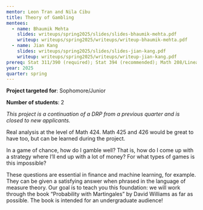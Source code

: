 ```yaml
---
mentor: Leon Tran and Nila Cibu
title: Theory of Gambling
mentees:
  - name: Bhaumik Mehta
    slides: writeups/spring2025/slides/slides-bhaumik-mehta.pdf
    writeup: writeups/spring2025/writeups/writeup-bhaumik-mehta.pdf
  - name: Jian Kang
    slides: writeups/spring2025/slides/slides-jian-kang.pdf
    writeup: writeups/spring2025/writeups/writeup-jian-kang.pdf
prereq: Stat 311/390 (required); Stat 394 (recommended); Math 208/Linear algebra (recommended); Familiarity with R/Python (recommended)
year: 2025
quarter: spring
---
```


**Project targeted for**: Sophomore/Junior

**Number of students**: 2

*This project is a continuation of a DRP from a previous quarter and is closed to new applicants.*

Real analysis at the level of Math 424. Math 425 and 426 would be great to have too, but can be learned during the project.

In a game of chance, how do I gamble well? That is, how do I come up with a strategy where I’ll end up with a lot of money? For what types of games is this impossible?

These questions are essential in finance and machine learning, for example. They can be given a satisfying answer when phrased in the language of measure theory. Our goal is to teach you this foundation: we will work through the book “Probability with Martingales” by David Williams as far as possible. The book is intended for an undergraduate audience!